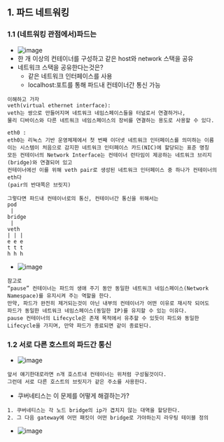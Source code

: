 ## 1. 파드 네트워킹
### 1.1 (네트워킹 관점에서)파드는
- ![image](https://github.com/user-attachments/assets/2d568bb3-5fed-4552-9cf9-eac40cffedc1)
- 한 개 이상의 컨테이너를 구성하고 같은 host와 network 스택을 공유
- 네트워크 스택을 공유한다는것은?
  - 같은 네트워크 인터페이스를 사용
  - localhost:포트를 통해 파드내 컨테이너간 통신 가능
```
이해하고 가자
veth(virtual ethernet interface):
veth는 쌍으로 만들어지며 네트워크 네임스페이스들을 터널로서 연결하거나,
물리 디바이스와 다른 네트워크 네임스페이스의 장비를 연결하는 용도로 사용할 수 있다.

eth0 :
eth0는 리눅스 기반 운영체제에서 첫 번째 이더넷 네트워크 인터페이스를 의미하는 이름
이는 시스템이 처음으로 감지한 네트워크 인터페이스 카드(NIC)에 할당되는 표준 명칭
모든 컨테이너의 Network Interface는 컨테이너 런타임이 제공하는 네트워크 브리지(bridge)와 연결되어 있고
컨테이너에선 이를 위해 veth pair로 생성된 네트워크 인터페이스 중 하나가 컨테이너의 eth다
(pair의 반대쪽은 브릿지)

그렇다면 파드내 컨테이너로의 통신, 컨테이너간 통신을 위해서는
pod
 |
bridge
 |
veth
| | |
e e e
t t t
h h h
```
- ![image](https://github.com/user-attachments/assets/1f6a4842-b07f-41f6-ba5a-ff225fed8982)
```
참고로
“pause” 컨테이너는 파드의 생애 주기 동안 동일한 네트워크 네임스페이스(Network Namespace)를 유지시켜 주는 역할을 한다.
만약, 파드가 완전히 제거되는것이 아닌 내부의 컨테이너가 어떤 이유로 재시작 되어도
파드가 동일한 네트워크 네임스페이스(동일한 IP)를 유지할 수 있는 이유다.
pause 컨테이너의 Lifecycle은 존재 목적에서 유추할 수 있듯이 파드와 동일한 Lifecycle을 가지며, 만약 파드가 종료되면 같이 종료된다.
```
### 1.2 서로 다른 호스트의 파드간 통신
- ![image](https://github.com/user-attachments/assets/1f13a4bb-6e12-42a6-b997-4a503adf315c)
```
앞서 얘기한대로라면 n개 호스트내 컨테이너는 위처럼 구성될것이다.
그런데 서로 다른 호스트의 브릿지가 같은 주소를 사용한다.
```
- 쿠버네티스는 이 문제를 어떻게 해결하는가?
```
1. 쿠버네티스는 각 노드 bridge의 ip가 겹치지 않는 대역을 할당한다.
2. 그 다음 gateway에 어떤 패킷이 어떤 bridge로 가야하는지 라우팅 테이블 정의
```
- ![image](https://github.com/user-attachments/assets/fa1a7267-43fe-4196-9137-4bbdf74405a0)
